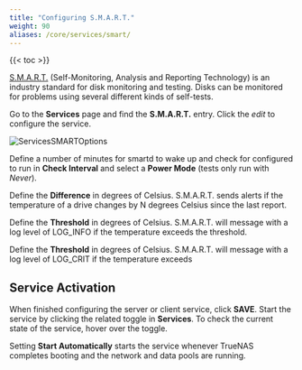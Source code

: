 ```yaml
---
title: "Configuring S.M.A.R.T."
weight: 90
aliases: /core/services/smart/
---
```


{{< toc >}}

[S.M.A.R.T.](https://en.wikipedia.org/wiki/S.M.A.R.T.) (Self-Monitoring, Analysis and Reporting Technology) is an industry standard for disk monitoring and testing.
Disks can be monitored for problems using several different kinds of self-tests.

Go to the **Services** page and find the **S.M.A.R.T.** entry.
Click the <i class="material-icons" aria-hidden="true" title="Configure">edit</i> to configure the service.

![ServicesSMARTOptions](/images/CORE/12.0/ServicesSMARTOptions.png "S.M.A.R.T. Options")

Define a number of minutes for smartd to wake up and check for configured to run in **Check Interval** and select a **Power Mode** (tests only run with *Never*).

Define the **Difference** in degrees of Celsius. S.M.A.R.T. sends alerts if the temperature of a drive changes by N degrees Celsius since the last report.

Define the **Threshold** in degrees of Celsius. S.M.A.R.T. will message with a log level of LOG_INFO if the temperature exceeds the threshold.

Define the **Threshold** in degrees of Celsius. S.M.A.R.T. will message with a log level of LOG_CRIT if the temperature exceeds

## Service Activation

When finished configuring the server or client service, click **SAVE**.
Start the service by clicking the related toggle in **Services**.
To check the current state of the service, hover over the toggle.

Setting **Start Automatically** starts the service whenever TrueNAS completes booting and the network and data pools are running.